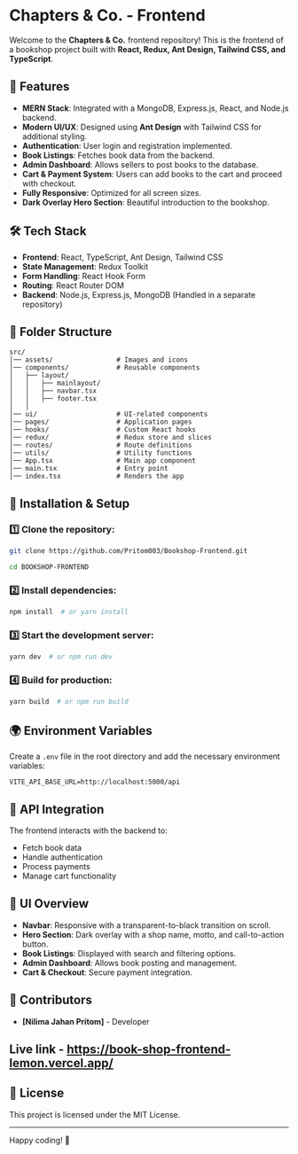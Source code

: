 # Chapters & Co. - Frontend

Welcome to the **Chapters & Co.** frontend repository! This is the frontend of a bookshop project built with **React, Redux, Ant Design, Tailwind CSS, and TypeScript**.

## 🚀 Features
- **MERN Stack**: Integrated with a MongoDB, Express.js, React, and Node.js backend.
- **Modern UI/UX**: Designed using **Ant Design** with Tailwind CSS for additional styling.
- **Authentication**: User login and registration implemented.
- **Book Listings**: Fetches book data from the backend.
- **Admin Dashboard**: Allows sellers to post books to the database.
- **Cart & Payment System**: Users can add books to the cart and proceed with checkout.
- **Fully Responsive**: Optimized for all screen sizes.
- **Dark Overlay Hero Section**: Beautiful introduction to the bookshop.

## 🛠 Tech Stack
- **Frontend**: React, TypeScript, Ant Design, Tailwind CSS
- **State Management**: Redux Toolkit
- **Form Handling**: React Hook Form
- **Routing**: React Router DOM
- **Backend**: Node.js, Express.js, MongoDB (Handled in a separate repository)

## 📂 Folder Structure
```
src/
│── assets/                # Images and icons
│── components/            # Reusable components
│   ├── layout/
│   │   ├── mainlayout/
│   │   ├── navbar.tsx
│   │   ├── footer.tsx
│   │
│── ui/                    # UI-related components
│── pages/                 # Application pages
│── hooks/                 # Custom React hooks
│── redux/                 # Redux store and slices
│── routes/                # Route definitions
│── utils/                 # Utility functions
│── App.tsx                # Main app component
│── main.tsx               # Entry point
│── index.tsx              # Renders the app
```

## 📌 Installation & Setup
### 1️⃣ Clone the repository:
```sh
git clone https://github.com/Pritom003/Bookshop-Frontend.git

cd BOOKSHOP-FRONTEND
```

### 2️⃣ Install dependencies:
```sh
npm install  # or yarn install
```

### 3️⃣ Start the development server:
```sh
yarn dev  # or npm run dev
```

### 4️⃣ Build for production:
```sh
yarn build  # or npm run build
```

## 🌍 Environment Variables
Create a `.env` file in the root directory and add the necessary environment variables:
```env
VITE_API_BASE_URL=http://localhost:5000/api
```

## 🔗 API Integration
The frontend interacts with the backend to:
- Fetch book data
- Handle authentication
- Process payments
- Manage cart functionality

## 📸 UI Overview
- **Navbar**: Responsive with a transparent-to-black transition on scroll.
- **Hero Section**: Dark overlay with a shop name, motto, and call-to-action button.
- **Book Listings**: Displayed with search and filtering options.
- **Admin Dashboard**: Allows book posting and management.
- **Cart & Checkout**: Secure payment integration.

## 👥 Contributors
- **[Nilima Jahan Pritom]** - Developer

## Live link  -  https://book-shop-frontend-lemon.vercel.app/


## 📜 License
This project is licensed under the MIT License.

---
Happy coding! 🚀
